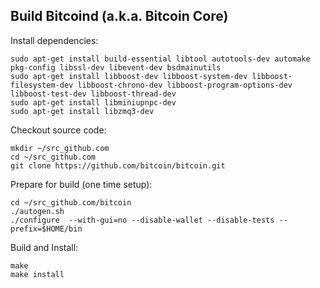 ## Build Bitcoind (a.k.a. Bitcoin Core)

Install dependencies:
```
sudo apt-get install build-essential libtool autotools-dev automake pkg-config libssl-dev libevent-dev bsdmainutils 
sudo apt-get install libboost-dev libboost-system-dev libboost-filesystem-dev libboost-chrono-dev libboost-program-options-dev libboost-test-dev libboost-thread-dev 
sudo apt-get install libminiupnpc-dev 
sudo apt-get install libzmq3-dev 
```

Checkout source code:
```
mkdir ~/src_github.com
cd ~/src_github.com
git clone https://github.com/bitcoin/bitcoin.git
```

Prepare for build (one time setup):
```
cd ~/src_github.com/bitcoin
./autogen.sh
./configure  --with-gui=no --disable-wallet --disable-tests --prefix=$HOME/bin
```

Build and Install:
```
make
make install
```
